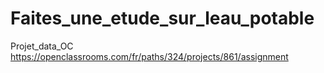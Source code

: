 # Faites_une_etude_sur_leau_potable
Projet_data_OC 
https://openclassrooms.com/fr/paths/324/projects/861/assignment

